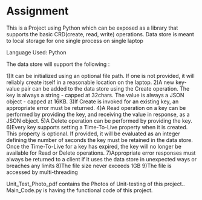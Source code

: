 # Assignment
This is a Project using Python which can be exposed as a library that supports the basic CRD(create, read, write) operations. Data store is meant to local storage for one single process on single laptop

Language Used: Python

The data store will support the following :

1)It can be initialized using an optional file path. If one is not provided, it will reliably create itself in a reasonable location on the laptop.
2)A new key-value pair can be added to the data store using the Create operation. The key is always a string - capped at 32chars. The value is always a JSON object - capped at 16KB.
3)If Create is invoked for an existing key, an appropriate error must be returned.
4)A Read operation on a key can be performed by providing the key, and receiving the value in response, as a JSON object.
5)A Delete operation can be performed by providing the key.
6)Every key supports setting a Time-To-Live property when it is created. This property is optional. If provided, it will be evaluated as an integer defining the number of seconds the key must be retained in the data store. Once the Time-To-Live for a key has expired, the key will no longer be available for Read or Delete operations.
7)Appropriate error responses must always be returned to a client if it uses the data store in unexpected ways or breaches any limits
8)The file size never exceeds 1GB
9)The file is accessed by multi-threading

Unit_Test_Photo_pdf contains the Photos of Unit-testing of this project..
Main_Code.py is having the functional code of this project.

